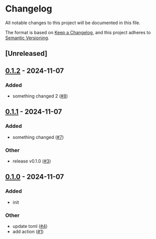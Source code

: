 # Changelog

All notable changes to this project will be documented in this file.

The format is based on [Keep a Changelog](https://keepachangelog.com/en/1.0.0/),
and this project adheres to [Semantic Versioning](https://semver.org/spec/v2.0.0.html).

## [Unreleased]

## [0.1.2](https://github.com/ddanielsantos/release-pr-playground/compare/v0.1.1...v0.1.2) - 2024-11-07

### Added

- something changed 2 ([#8](https://github.com/ddanielsantos/release-pr-playground/pull/8))

## [0.1.1](https://github.com/ddanielsantos/release-pr-playground/compare/v0.1.0...v0.1.1) - 2024-11-07

### Added

- something changed ([#7](https://github.com/ddanielsantos/release-pr-playground/pull/7))

### Other

- release v0.1.0 ([#3](https://github.com/ddanielsantos/release-pr-playground/pull/3))

## [0.1.0](https://github.com/ddanielsantos/release-pr-playground/releases/tag/v0.1.0) - 2024-11-07

### Added

- init

### Other

- update toml ([#4](https://github.com/ddanielsantos/release-pr-playground/pull/4))
- add action ([#1](https://github.com/ddanielsantos/release-pr-playground/pull/1))
